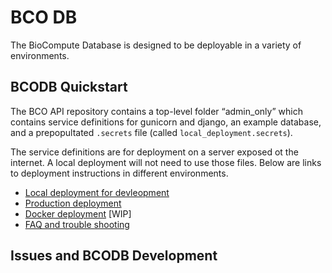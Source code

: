 # BCO DB
The BioCompute Database is designed to be deployable in a variety of environments. 

## BCODB Quickstart

The BCO API repository contains a top-level folder “admin_only” which contains service definitions for gunicorn and django, an example database, and a prepopultated `.secrets` file (called `local_deployment.secrets`). 

The service definitions are for deployment on a server exposed ot the internet. A local deployment will not need to use those files. Below are links to deployment instructions in different environments. 

- [Local deployment for devleopment](docs/localDeployment.md)
- [Production deployment](docs/productionDeployment.md)
- [Docker deployment](docs/dockerDeployment.md) [WIP]
- [FAQ and trouble shooting](docs/faq.md)



## Issues and BCODB Development